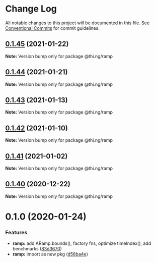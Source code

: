 # Change Log

All notable changes to this project will be documented in this file.
See [Conventional Commits](https://conventionalcommits.org) for commit guidelines.

## [0.1.45](https://github.com/thi-ng/umbrella/compare/@thi.ng/ramp@0.1.44...@thi.ng/ramp@0.1.45) (2021-01-22)

**Note:** Version bump only for package @thi.ng/ramp





## [0.1.44](https://github.com/thi-ng/umbrella/compare/@thi.ng/ramp@0.1.43...@thi.ng/ramp@0.1.44) (2021-01-21)

**Note:** Version bump only for package @thi.ng/ramp





## [0.1.43](https://github.com/thi-ng/umbrella/compare/@thi.ng/ramp@0.1.42...@thi.ng/ramp@0.1.43) (2021-01-13)

**Note:** Version bump only for package @thi.ng/ramp





## [0.1.42](https://github.com/thi-ng/umbrella/compare/@thi.ng/ramp@0.1.41...@thi.ng/ramp@0.1.42) (2021-01-10)

**Note:** Version bump only for package @thi.ng/ramp





## [0.1.41](https://github.com/thi-ng/umbrella/compare/@thi.ng/ramp@0.1.40...@thi.ng/ramp@0.1.41) (2021-01-02)

**Note:** Version bump only for package @thi.ng/ramp





## [0.1.40](https://github.com/thi-ng/umbrella/compare/@thi.ng/ramp@0.1.39...@thi.ng/ramp@0.1.40) (2020-12-22)

**Note:** Version bump only for package @thi.ng/ramp





# 0.1.0 (2020-01-24)

### Features

* **ramp:** add ARamp.bounds(), factory fns, optimize timeIndex(), add benchmarks ([83d3670](https://github.com/thi-ng/umbrella/commit/83d3670c7322fd2b47c27e0bda896b9ab83ffd7c))
* **ramp:** import as new pkg ([d58ba4e](https://github.com/thi-ng/umbrella/commit/d58ba4ed4d2ba76ca9c748cf23fcd86a0ff9cca7))
